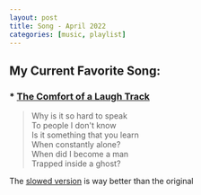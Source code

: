 ```yaml
---
layout: post
title: Song - April 2022
categories: [music, playlist]
---
```



## My Current Favorite Song:

### * [The Comfort of a Laugh Track](https://www.youtube.com/watch?v=ieJP12dMelQ)

  > Why is it so hard to speak <br>
  > To people I don't know<br>
  > Is it something that you learn <br>
  > When constantly alone? <br>
  > When did I become a man <br>
  > Trapped inside a ghost? <br>

The [slowed version](https://www.youtube.com/watch?v=riNIc8RunXs) is way better than the original

  